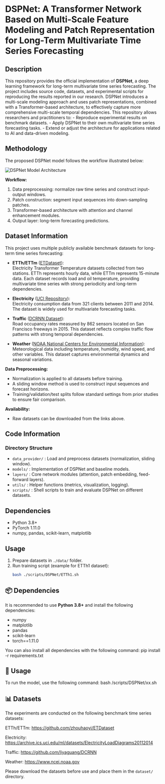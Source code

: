 # DSPNet: A Transformer Network Based on Multi-Scale Feature Modeling and Patch Representation for Long-Term Multivariate Time Series Forecasting

## Description 
This repository provides the official implementation of **DSPNet**, a deep learning framework for long-term multivariate time series forecasting. The project includes source code, datasets, and experimental scripts for reproducing the results reported in our research. DSPNet introduces a multi-scale modeling approach and uses patch representations, combined with a Transformer-based architecture, to effectively capture more comprehensive multi-scale temporal dependencies. This repository allows researchers and practitioners to: - Reproduce experimental results on benchmark datasets. - Apply DSPNet to their own multivariate time series forecasting tasks. - Extend or adjust the architecture for applications related to AI and data-driven modeling.


## Methodology

The proposed DSPNet model follows the workflow illustrated below:

![DSPNet Model Architecture](model.png)

**Workflow:**
1. Data preprocessing: normalize raw time series and construct input-output windows.
2. Patch construction: segment input sequences into down-sampling patches.
3. Transformer-based architecture with attention and channel enhancement modules.
4. Output layer: long-term forecasting predictions.


## Dataset Information

This project uses multiple publicly available benchmark datasets for long-term time series forecasting:

- **ETTh/ETTm** ([ETDataset](https://github.com/zhouhaoyi/ETDataset)):  
  Electricity Transformer Temperature datasets collected from two stations. ETTh represents hourly data, while ETTm represents 15-minute data. Each dataset records load and oil temperature, providing multivariate time series with strong periodicity and long-term dependencies.  

- **Electricity** ([UCI Repository](https://archive.ics.uci.edu/ml/datasets/ElectricityLoadDiagrams20112014)):  
  Electricity consumption data from 321 clients between 2011 and 2014. The dataset is widely used for multivariate forecasting tasks.  

- **Traffic** ([DCRNN Dataset](https://github.com/liyaguang/DCRNN)):  
  Road occupancy rates measured by 862 sensors located on San Francisco freeways in 2015. This dataset reflects complex traffic flow patterns with strong temporal dependencies.  

- **Weather** ([NOAA National Centers for Environmental Information](https://www.ncei.noaa.gov)):  
  Meteorological data including temperature, humidity, wind speed, and other variables. This dataset captures environmental dynamics and seasonal variations.  

**Data Preprocessing:**  
- Normalization is applied to all datasets before training.  
- A sliding window method is used to construct input sequences and forecast horizons.  
- Training/validation/test splits follow standard settings from prior studies to ensure fair comparison.  

**Availability:**  
- Raw datasets can be downloaded from the links above.  

## Code Information

### Directory Structure
- `data_provider/` : Load and preprocess datasets (normalization, sliding window).
- `models/` : Implementation of DSPNet and baseline models.
- `layers/` : Core network modules (attention, patch embedding, feed-forward layers).
- `utils/` : Helper functions (metrics, visualization, logging).
- `scripts/` : Shell scripts to train and evaluate DSPNet on different datasets.

## Dependencies
- Python 3.8+
- PyTorch 1.11.0
- numpy, pandas, scikit-learn, matplotlib

## Usage
1. Prepare datasets in `./data/` folder.
2. Run training script (example for ETTh1 dataset):
   ```bash
   bash ./scripts/DSPNet/ETTh1.sh


## 📦 Dependencies  

It is recommended to use **Python 3.8+** and install the following dependencies:  
- numpy  
- matplotlib  
- pandas  
- scikit-learn  
- torch==1.11.0  

You can also install all dependencies with the following command:  pip install -r requirements.txt



## 🚀 Usage  

To run the model, use the following command:  bash /scripts/DSPNet/xx.sh


## 📊 Datasets  

The experiments are conducted on the following benchmark time series datasets:  

ETTh/ETTm: https://github.com/zhouhaoyi/ETDataset

Electricity: https://archive.ics.uci.edu/ml/datasets/ElectricityLoadDiagrams20112014

Traffic: https://github.com/liyaguang/DCRNN

Weather: https://www.ncei.noaa.gov

Please download the datasets before use and place them in the `dataset/` directory.  


